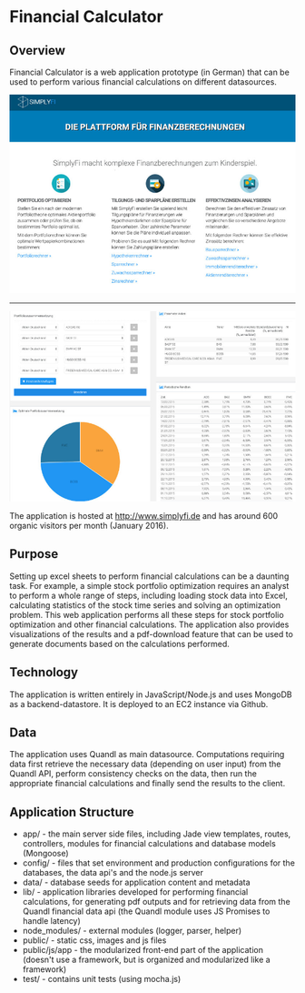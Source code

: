 # Financial Calculator

## Overview
Financial Calculator is a web application prototype (in German) that can be used to perform various financial calculations on different datasources.   

![alt tag](https://github.com/btanz/financial-calculator/blob/master/public/images/app_pics/app01.jpg)
*************
![alt tag](https://github.com/btanz/financial-calculator/blob/master/public/images/app_pics/app02.jpg)

The application is hosted at http://www.simplyfi.de and has around 600 organic visitors per month (January 2016).

## Purpose
Setting up excel sheets to perform financial calculations can be a daunting task. For example, a simple stock portfolio optimization requires an analyst to perform a whole range of steps, including loading stock data into Excel, calculating statistics of the stock time series and solving an optimization problem. This web application performs all these steps for stock portfolio optimization and other financial calculations. The application also provides visualizations of the results and a pdf-download feature that can be used to generate documents based on the calculations performed.
 
## Technology
The application is written entirely in JavaScript/Node.js and uses MongoDB as a backend-datastore. It is deployed to an EC2 instance via Github.
 
## Data
The application uses Quandl as main datasource. Computations requiring data first retrieve the necessary data (depending on user input) from the Quandl API, perform consistency checks on the data, then run the appropriate financial calculations and finally send the results to the client.

## Application Structure
* app/ - the main server side files, including Jade view templates, routes, controllers, modules for financial calculations and database models (Mongoose)
* config/ - files that set environment and production configurations for the databases, the data api's and the node.js server
* data/ - database seeds for application content and metadata
* lib/ - application libraries developed for performing financial calculations, for generating pdf outputs and for retrieving data from the Quandl financial data api (the Quandl module uses JS Promises to handle latency)
* node_modules/ - external modules (logger, parser, helper)
* public/ - static css, images and js files
* public/js/app - the modularized front-end part of the application (doesn't use a framework, but is organized and modularized like a framework)
* test/ - contains unit tests (using mocha.js)





